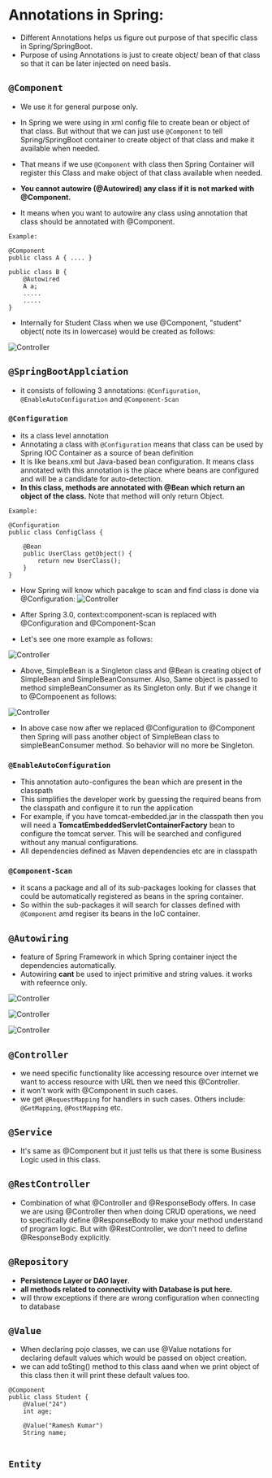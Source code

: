 
# Annotations in Spring: 

- Different Annotations helps us figure out purpose of that specific class in Spring/SpringBoot.
- Purpose of using Annotations is just to create object/ bean of that class so that it can be later injected on need basis.

## `@Component`
- We use it for general purpose only. 
- In Spring we were using <bean> in xml config file to create bean or object of that class. But without that we can just use `@Component` to tell Spring/SpringBoot container to create object of that class and make it available when needed. 
- That means if we use `@Component` with class then Spring Container will register this Class and make object of that class available when needed. 

- **You cannot autowire (@Autowired) any class if it is not marked with @Component.** 
- It means when you want to autowire any class using annotation that class should be annotated with @Component.

```text
Example:

@Component
public class A { .... }

public class B { 
    @Autowired
    A a;
    .....
    .....
}

```  

- Internally for Student Class when we use @Component, "student" object( note its in lowercase) would be created as follows: 

![Controller](../images/mvc/3.0_annotations_1.jpg)

## `@SpringBootApplciation`

- it consists of following 3 annotations: `@Configuration`, `@EnableAutoConfiguration` and `@Component-Scan`

### `@Configuration`

- its a class level annotation
- Annotating a class with `@Configuration` means that class can be used by Spring IOC Container as a source of bean definition
- It is like beans.xml but Java-based bean configuration. It means class annotated with this annotation is the place where beans are configured and will be a candidate for auto-detection. 
- **In this class, methods are annotated with @Bean which return an object of the class.** Note that method will only return Object. 


```text
Example:

@Configuration
public class ConfigClass {

    @Bean
    public UserClass getObject() {
        return new UserClass();
    }
}
```
   
- How Spring will know which pacakge to scan and find class is done via @Configuration:
  ![Controller](../images/mvc/3.0_annotations_5.jpg)

- After Spring 3.0, context:component-scan is replaced with @Configuration and @Component-Scan

- Let's see one more example as follows:
  
![Controller](../images/mvc/3.0_annotations_6.jpg)
- Above, SimpleBean is a Singleton class and @Bean is creating object of SimpleBean and SimpleBeanConsumer. Also, Same object is passed to method simpleBeanConsumer as its Singleton only. 
But if we change it to @Compoenent as follows:
  
![Controller](../images/mvc/3.0_annotations_7.jpg)

- In above case now after we replaced @Configuration to @Component then Spring will pass another object of SimpleBean class to simpleBeanConsumer method. So behavior will no more be Singleton. 

### `@EnableAutoConfiguration`
- This annotation auto-configures the bean which are present in the classpath 
- This simplifies the developer work by guessing the required beans from the classpath and configure it to  run the  application
- For example, if you have tomcat-embedded.jar in the classpath then you will need a **TomcatEmbeddedServletContainerFactory** bean to configure the tomcat server. This will be searched and configured without any manual configurations.
- All dependencies defined as Maven dependencies etc are in classpath 

### `@Component-Scan`
- it scans a package and all of its sub-packages looking for classes that could be automatically registered as beans in the spring container. 
- So within the sub-packages it will search for classes defined with `@Component` amd regiser its beans in the IoC container. 

## `@Autowiring`
- feature of Spring Framework in which Spring container inject the dependencies automatically.
- Autowiring **cant** be used to inject primitive and string values. it works with refeernce only. 

![Controller](../images/mvc/3.0_annotations_2.jpg)

![Controller](../images/mvc/3.0_annotations_3.jpg)

![Controller](../images/mvc/3.0_annotations_4.jpg)


## `@Controller` 

- we need specific functionality like accessing resource over internet we want to access resource with URL then we need this @Controller.
- it won't work with @Component in such cases.
- we get `@RequestMapping` for handlers in such cases. Others include: `@GetMapping`, `@PostMapping` etc.

## `@Service`   
- It's same as @Component but it just tells us that there is some Business Logic used in this class.


## `@RestController `

- Combination of what @Controller and @ResponseBody offers. In case we are using @Controller then when doing CRUD operations, we need to
specifically define @ResponseBody to make your method understand of program logic. But with @RestController, we don't need to define @ResponseBody explicitly.

## `@Repository`
- **Persistence Layer or DAO layer**.
- **all methods related to connectivity with Database is put here.**
- will throw exceptions if there are wrong configuration when connecting to database


## `@Value`

- When declaring pojo classes, we can use @Value notations for declaring default values which would be passed on object creation. 
- we can add toSting() method to this class aand when we print object of this class then it will print these default values too. 
```text
@Component
public class Student {
	@Value("24")
	int age;
	
	@Value("Ramesh Kumar")
	String name;
	
```


## `Entity`